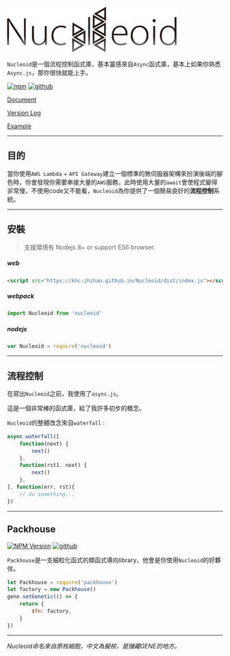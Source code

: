 ![logo](./images/logo.png)

`Nucleoid`是一個流程控制函式庫，基本靈感來自`Async`函式庫，基本上如果你熟悉`Async.js`，那你很快就能上手。

[![npm][npm-image]](https://npmjs.org/package/nucleoid)
[![github][github-image]](https://github.com/KHC-ZhiHao/Nucleoid)

[Document](https://khc-zhihao.github.io/Nucleoid/document/document.html)

[Version Log](https://github.com/KHC-ZhiHao/Nucleoid/blob/master/document/version.md)

[Example](https://github.com/KHC-ZhiHao/Nucleoid/blob/master/example)

---

## 目的

當你使用`AWS Lambda` + `API Gateway`‎建立一個標準的無伺服器架構來扮演後端的腳色時，你會發現你需要串接大量的`AWS`服務，此時使用大量的`await`會使程式變得非常慢，不使用code又不能看，`Nucleoid`為你提供了一個簡易良好的**流程控制**系統。

---

## 安裝

> 支援環境有 Nodejs 8+ or support ES6 browser.

##### web

```html
<script src="https://khc-zhihao.github.io/Nucleoid/dist/index.js"></script>
```

##### webpack

```js
import Nucleoid from 'nucleoid'
```

##### nodejs

```js
var Nucleoid = require('nucleoid')
```
---

## 流程控制

在寫出`Nucleoid`之前，我使用了`async.js`。

這是一個非常棒的函式庫，給了我許多初步的概念。

`Nucleoid`的整體改念來自`waterfall` :

```js
async.waterfall([
    function(next) {
        next()
    },
    function(rst1, next) {
        next()
    },
], function(err, rst){
    // do something...
})
```

---

## Packhouse

[![NPM Version][pk-npm-image]](https://www.npmjs.com/package/packhouse)
[![github][pk-github-image]](https://github.com/KHC-ZhiHao/Packhouse)

`Packhouse`是一支細粒化函式的類函式導向library，他會是你使用`Nucleoid`的好夥伴。

```js
let Packhouse = require('packhouse')
let factory = new Packhouse()
gene.setGenetic(() => {
    return {
        $fn: factory,
    }
})
```

---

_Nucleoid命名來自原核細胞，中文為擬核，是儲藏GENE的地方。_

[github-image]: https://img.shields.io/github/stars/KHC-ZhiHao/Nucleoid.svg?style=social

[npm-image]: https://img.shields.io/npm/v/nucleoid.svg

[pk-github-image]: https://img.shields.io/github/stars/KHC-ZhiHao/Packhouse.svg?style=social

[pk-npm-image]: https://img.shields.io/npm/v/packhouse.svg